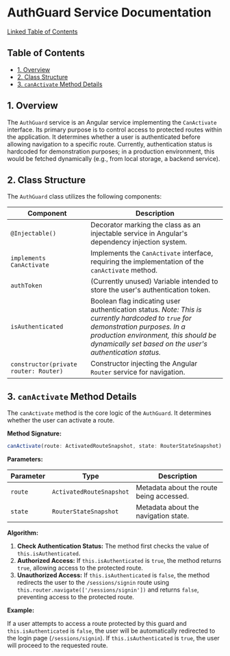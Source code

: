 # AuthGuard Service Documentation

[Linked Table of Contents](#table-of-contents)

## Table of Contents

* [1. Overview](#1-overview)
* [2. Class Structure](#2-class-structure)
* [3. `canActivate` Method Details](#3-canactivate-method-details)


<a name="1-overview"></a>
## 1. Overview

The `AuthGuard` service is an Angular service implementing the `CanActivate` interface.  Its primary purpose is to control access to protected routes within the application.  It determines whether a user is authenticated before allowing navigation to a specific route.  Currently, authentication status is hardcoded for demonstration purposes;  in a production environment, this would be fetched dynamically (e.g., from local storage, a backend service).


<a name="2-class-structure"></a>
## 2. Class Structure

The `AuthGuard` class utilizes the following components:


| Component        | Description                                                                    |
|-----------------|--------------------------------------------------------------------------------|
| `@Injectable()` | Decorator marking the class as an injectable service in Angular's dependency injection system. |
| `implements CanActivate` | Implements the `CanActivate` interface, requiring the implementation of the `canActivate` method. |
| `authToken`     |  (Currently unused) Variable intended to store the user's authentication token.  |
| `isAuthenticated` | Boolean flag indicating user authentication status.  *Note: This is currently hardcoded to `true` for demonstration purposes.  In a production environment, this should be dynamically set based on the user's authentication status.* |
| `constructor(private router: Router)` | Constructor injecting the Angular `Router` service for navigation. |


<a name="3-canactivate-method-details"></a>
## 3. `canActivate` Method Details

The `canActivate` method is the core logic of the `AuthGuard`. It determines whether the user can activate a route.

**Method Signature:**

```typescript
canActivate(route: ActivatedRouteSnapshot, state: RouterStateSnapshot): boolean
```

**Parameters:**

| Parameter           | Type                      | Description                                                                |
|--------------------|---------------------------|----------------------------------------------------------------------------|
| `route`            | `ActivatedRouteSnapshot` | Metadata about the route being accessed.                                   |
| `state`            | `RouterStateSnapshot`    | Metadata about the navigation state.                                      |

**Algorithm:**

1. **Check Authentication Status:** The method first checks the value of `this.isAuthenticated`.
2. **Authorized Access:** If `this.isAuthenticated` is `true`, the method returns `true`, allowing access to the protected route.
3. **Unauthorized Access:** If `this.isAuthenticated` is `false`, the method redirects the user to the `/sessions/signin` route using `this.router.navigate(['/sessions/signin'])` and returns `false`, preventing access to the protected route.

**Example:**

If a user attempts to access a route protected by this guard and `this.isAuthenticated` is `false`, the user will be automatically redirected to the login page (`/sessions/signin`).  If `this.isAuthenticated` is `true`, the user will proceed to the requested route.
